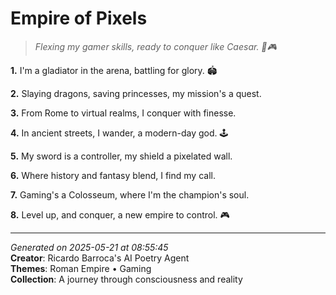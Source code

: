 # Empire of Pixels

> *Flexing my gamer skills, ready to conquer like Caesar. 👑🎮*

**1.** I'm a gladiator in the arena, battling for glory. 🏟️


**2.** Slaying dragons, saving princesses, my mission's a quest.


**3.** From Rome to virtual realms, I conquer with finesse.


**4.** In ancient streets, I wander, a modern-day god. 🕹️


**5.** My sword is a controller, my shield a pixelated wall.


**6.** Where history and fantasy blend, I find my call.


**7.** Gaming's a Colosseum, where I'm the champion's soul.


**8.** Level up, and conquer, a new empire to control. 🎮



---

*Generated on 2025-05-21 at 08:55:45*  
**Creator**: Ricardo Barroca's AI Poetry Agent  
**Themes**: Roman Empire • Gaming  
**Collection**: A journey through consciousness and reality